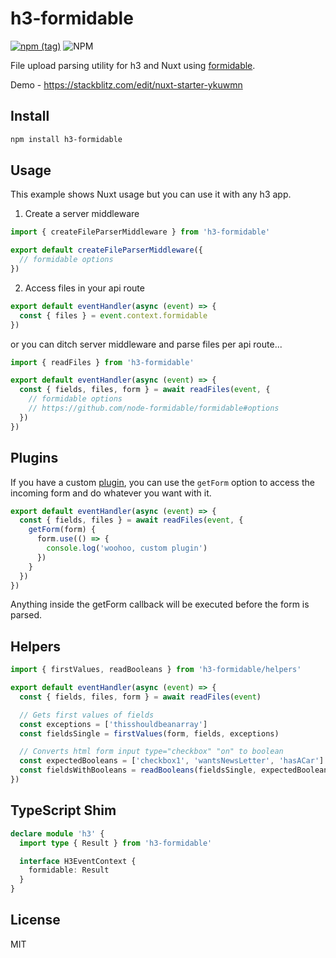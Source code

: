 # h3-formidable

[![npm (tag)](https://img.shields.io/npm/v/h3-formidable?style=flat&colorA=000000&colorB=000000)](https://www.npmjs.com/package/h3-formidable) ![NPM](https://img.shields.io/npm/l/h3-formidable?style=flat&colorA=000000&colorB=000000)

File upload parsing utility for h3 and Nuxt using [formidable](https://github.com/node-formidable/formidable).

Demo - https://stackblitz.com/edit/nuxt-starter-ykuwmn

## Install

```bash
npm install h3-formidable
```

## Usage

This example shows Nuxt usage but you can use it with any h3 app.

1. Create a server middleware

```ts
import { createFileParserMiddleware } from 'h3-formidable'

export default createFileParserMiddleware({
  // formidable options
})
```

2. Access files in your api route

```ts
export default eventHandler(async (event) => {
  const { files } = event.context.formidable
})
```

or you can ditch server middleware and parse files per api route...

```ts
import { readFiles } from 'h3-formidable'

export default eventHandler(async (event) => {
  const { fields, files, form } = await readFiles(event, {
    // formidable options
    // https://github.com/node-formidable/formidable#options
  })
})
```

## Plugins

If you have a custom [plugin](https://github.com/node-formidable/formidable#useplugin-plugin), you can use the `getForm` option to access the incoming form and do whatever you want with it.

```ts
export default eventHandler(async (event) => {
  const { fields, files } = await readFiles(event, {
    getForm(form) {
      form.use(() => {
        console.log('woohoo, custom plugin')
      })
    }
  })
})
```

Anything inside the getForm callback will be executed before the form is parsed.

## Helpers

```ts
import { firstValues, readBooleans } from 'h3-formidable/helpers'

export default eventHandler(async (event) => {
  const { fields, files, form } = await readFiles(event)

  // Gets first values of fields
  const exceptions = ['thisshouldbeanarray']
  const fieldsSingle = firstValues(form, fields, exceptions)

  // Converts html form input type="checkbox" "on" to boolean
  const expectedBooleans = ['checkbox1', 'wantsNewsLetter', 'hasACar']
  const fieldsWithBooleans = readBooleans(fieldsSingle, expectedBooleans)
})
```

## TypeScript Shim

```ts
declare module 'h3' {
  import type { Result } from 'h3-formidable'

  interface H3EventContext {
    formidable: Result
  }
}
```

## License

MIT
